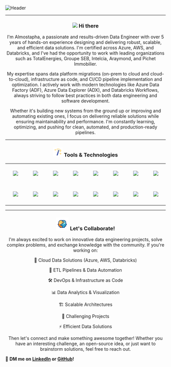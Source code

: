 ![Header](https://media.licdn.com/dms/image/v2/D4E16AQHqo4HR2UYFPg/profile-displaybackgroundimage-shrink_350_1400/B4EZZhxCPwHMAY-/0/1745396967167?e=1751500800&v=beta&t=pqP0rvSA6VYhJsYJ0OV5fI6-XR6rxGRNUGuHg1x342s) 
___
<h3 align="center"> <img src="https://raw.githubusercontent.com/MartinHeinz/MartinHeinz/master/wave.gif" width="30px"> Hi there </h3> 
<p align="center">I'm Almostapha, a passionate and results-driven Data Engineer with over 5 years of hands-on experience designing and delivering robust, scalable, and efficient data solutions. I'm certified across Azure, AWS, and Databricks, and I've had the opportunity to work with leading organizations such as TotalEnergies, Groupe SEB, Intelcia, Araymond, and Pichet Immobilier.</p>

<p align="center">My expertise spans data platform migrations (on-prem to cloud and cloud-to-cloud), infrastructure as code, and CI/CD pipeline implementation and optimization. I actively work with modern technologies like Azure Data Factory (ADF), Azure Data Explorer (ADX), and Databricks Workflows, always striving to follow best practices in both data engineering and software development.</p>

<p align="center">Whether it's building new systems from the ground up or improving and automating existing ones, I focus on delivering reliable solutions while ensuring maintainability and performance. I'm constantly learning, optimizing, and pushing for clean, automated, and production-ready pipelines.</p>

_____
<h3 align="center"> <img src="src/magic-wand.gif" width="30px">  Tools & Technologies</h3>

<table align="center">
  <tr>
    <td align="center" width="60" height="60"><img src="https://cdn.jsdelivr.net/gh/devicons/devicon/icons/scala/scala-original.svg" width="45"/></td>
    <td align="center" width="60" height="60"><img src="https://cdn.jsdelivr.net/gh/devicons/devicon/icons/kubernetes/kubernetes-plain.svg" width="45"/></td>
    <td align="center" width="60" height="60"><img src="https://upload.wikimedia.org/wikipedia/commons/f/f3/Apache_Spark_logo.svg" width="45"/></td>
    <td align="center" width="60" height="60"><img src="https://cdn.jsdelivr.net/gh/devicons/devicon/icons/githubactions/githubactions-original.svg" width="45"/></td>
    <td align="center" width="60" height="60"><img src="https://cdn.jsdelivr.net/gh/devicons/devicon/icons/docker/docker-original.svg" width="45"/></td>
    <td align="center" width="60" height="60"><img src="https://www.svgrepo.com/show/448266/aws.svg" width="45"/></td>
    <td align="center" width="60" height="60"><img src="https://cdn.jsdelivr.net/gh/devicons/devicon/icons/terraform/terraform-original.svg" width="45"/></td>
    <td align="center" width="60" height="60"><img src="https://cdn.jsdelivr.net/gh/devicons/devicon/icons/cplusplus/cplusplus-original.svg" width="45"/></td>
  </tr>
  <tr>
    <td align="center" width="60" height="60"><img src="https://www.svgrepo.com/show/341634/azure-pipelines.svg" width="45"/></td>
    <td align="center" width="60" height="60"><img src="https://cdn.jsdelivr.net/gh/devicons/devicon/icons/linux/linux-original.svg" width="45"/></td>
    <td align="center" width="60" height="60"><img src="https://cdn.jsdelivr.net/gh/devicons/devicon/icons/python/python-original.svg" width="45"/></td>
    <td align="center" width="60" height="60"><img src="https://cdn.jsdelivr.net/gh/devicons/devicon/icons/azure/azure-original.svg" width="45"/></td>
    <td align="center" width="60" height="60"><img src="https://www.svgrepo.com/show/448245/oracle.svg" width="45"/></td>
    <td align="center" width="60" height="60"><img src="https://www.svgrepo.com/show/330261/databricks.svg" width="45"/></td>
    <td align="center" width="60" height="60"><img src="https://www.svgrepo.com/show/512317/github-142.svg" width="45"/></td>
    <td align="center" width="60" height="60"><img src="https://www.svgrepo.com/show/353380/airflow.svg" width="45"/></td>
  </tr>
</table>

___
<h3 align="center"> <img src="src/teamwork.gif" width="40px"> Let's Collaborate!</h3>
<p align="center">I'm always excited to work on innovative data engineering projects, solve complex problems, and exchange knowledge with the community. If you're working on:</p>
<p align="center"> 🚀 Cloud Data Solutions (Azure, AWS, Databricks)</p>
<p align="center"> 🔄 ETL Pipelines & Data Automation</p>
<p align="center"> 🛠 DevOps & Infrastructure as Code</p>
<p align="center"> 📊 Data Analytics & Visualization</p>
<p align="center"> 🏗 Scalable Architectures</p>
<p align="center"> 🎯 Challenging Projects</p>
<p align="center"> ⚡ Efficient Data Solutions</p>

<p align="center">Then let's connect and make something awesome together! Whether you have an interesting challenge, an open-source idea, or just want to brainstorm solutions, feel free to reach out.</p>

📩 **DM me on [LinkedIn](https://www.linkedin.com/in/almostapha-a-aloui-369069147/) or [GitHub](https://github.com/AAAloui)!**
<!--
Upcoming sections :

- 🔭 I’m currently working on ...
- 🌱 I’m currently learning ...
- 👯 I’m looking to collaborate on ...
- 🤔 I’m looking for help with ...
- 💬 Ask me about ...
- ⚡ Fun fact: ...
-->
